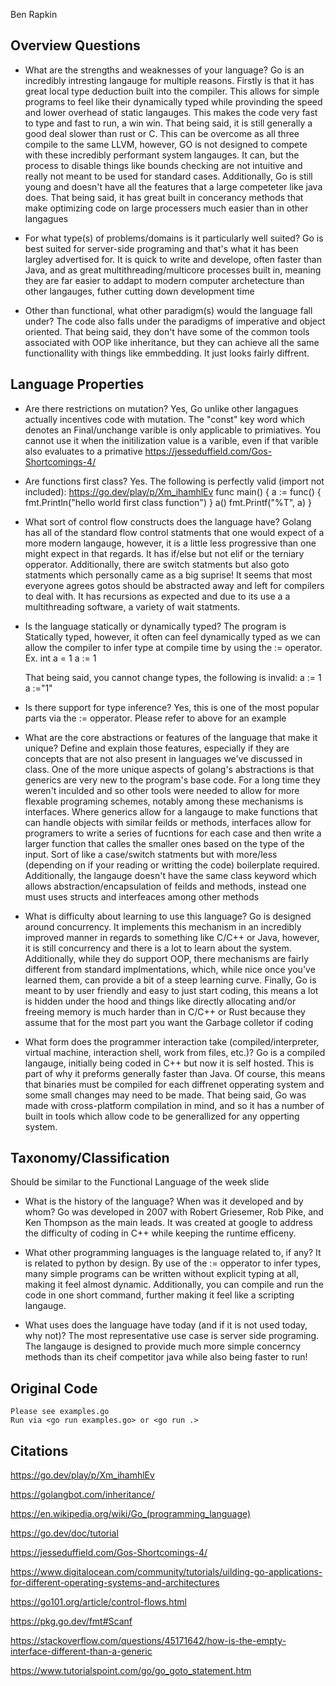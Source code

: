Ben Rapkin
## Overview Questions

- What are the strengths and weaknesses of your language?
    Go is an incredibly intresting langauge for multiple reasons. Firstly is that it has great local type deduction built into the compiler. This allows for simple programs to feel like their dynamically typed
    while provinding the speed and lower overhead of static langauges. This makes the code very fast to type and fast to run, a win win. That being said, it is still generally a good deal slower than rust or C. This can be overcome as all three compile to the same LLVM, however, GO is not designed to compete with these incredibly performant system langauges. It can, but the process to disable things like bounds checking are not intuitive and really not meant to be used for standard cases. Additionally, Go is still young and doesn't have all the features that a large competeter like java does. That being said, it has great built in concerancy methods that make optimizing code on large processers much easier than in other langagues


- For what type(s) of problems/domains is it particularly well suited?
    Go is best suited for server-side programing and that's what it has been largley advertised for. It is quick to write and develope, often faster than Java, and as great multithreading/multicore processes built in, meaning they are far easier to addapt to modern computer archetecture than other langauges, futher cutting down development time

- Other than functional, what other paradigm(s) would the language fall under?
    The code also falls under the paradigms of imperative and object oriented. That being said, they don't have some of the common tools associated with OOP like inheritance, but they can achieve all the same functionallity with things like emmbedding. It just looks fairly diffrent.



## Language Properties

- Are there restrictions on mutation?
    Yes, Go unlike other langagues actually incentives code with mutation.
    The "const" key word which denotes an Final/unchange varible is only applicable to primiatives. You cannot use it when the initilization value is a varible, even if that varible also evaluates to a primative
    https://jesseduffield.com/Gos-Shortcomings-4/

- Are functions first class?
    Yes. The following is perfectly valid (import not included):
    https://go.dev/play/p/Xm_ihamhlEv
    func main() {
	    a := func() {
		    fmt.Println("hello world first class function")
	    }
	    a()
	    fmt.Printf("%T", a)
    }

- What sort of control flow constructs does the language have?
    Golang has all of the standard flow control statments that one would expect of a more modern langauge, however, it is a little less progressive than one might expect in that regards. It has if/else but not elif or the terniary opperator. Additionally, there are switch statments but also goto statments which personally came as a big suprise! It seems that most everyone agrees gotos should be abstracted away and left for compilers to deal with. It has recursions as expected and due to its use a a multithreading software, a variety of wait statments. 

- Is the language statically or dynamically typed?
  The program is Statically typed, however, it often can feel dynamically typed as we can allow the compiler to infer type at compile time by using the := operator. Ex.
    int a = 1
    a := 1

  That being said, you cannot change types, the following is invalid:
    a := 1
    a :="1"

- Is there support for type inference?
    Yes, this is one of the most popular parts via the := opperator. Please refer to above for an example

- What are the core abstractions or features of the language that make it unique? Define and explain those features, especially if they are concepts that are not also present in languages we've discussed in class.
  One of the more unique aspects of golang's abstractions is that generics are very new to the program's base code. For a long time they weren't inculded and so other tools were needed to allow for more flexable programing schemes, notably among these mechanisms is interfaces. Where generics allow for a langauge to make functions that can handle objects with similar feilds or methods, interfaces allow for programers to write a series of fucntions for each case and then write a larger function that calles the smaller ones based on the type of the input. Sort of like a case/switch statments but with more/less (depending on if your reading or writting the code) boilerplate required. Additionally, the langauge doesn't have the same class keyword which allows abstraction/encapsulation of feilds and methods, instead one must uses structs and interfeaces among other methods

- What is difficulty about learning to use this language?
    Go is designed around concurrency. It implements this mechanism in an incredibly improved manner in regards to something like C/C++ or Java, however, it is still concurrency and there is a lot to learn about the system. Additionally, while they do support OOP, there mechanisms are fairly different from standard implmentations, which, while nice once you've learned them, can provide a bit of a steep learning curve. Finally, Go is meant to by user friendly and easy to just start coding, this means a lot is hidden under the hood and things like directly allocating and/or freeing memory is much harder than in C/C++ or Rust because they assume that for the most part you want the Garbage colletor if coding

- What form does the programmer interaction take (compiled/interpreter, virtual machine, interaction shell, work from files, etc.)?
    Go is a compiled langauge, initially being coded in C++ but now it is self hosted. This is part of why it preforms generally faster than Java. Of course, this means that binaries must be compiled for each diffrenet opperating system and some small changes may need to be made. That being said, Go was made with cross-platform compilation in mind, and so it has a number of built in tools which allow code to be generallized for any opperting system.


## Taxonomy/Classification
Should be similar to the Functional Language of the week slide

- What is the history of the language? When was it developed and by whom?
  Go was developed in 2007 with Robert Griesemer, Rob Pike, and Ken Thompson as the main leads. It was created at google to address the difficulty of coding in C++ while keeping the runtime efficeny. 

- What other programming languages is the language related to, if any?
    It is related to python by design. By use of the := opperator to infer types, many simple programs can be written without explicit typing at all, making it feel almost dynamic. Additionally, you can compile and run the code in one short command, further making it feel like a scripting langauge.

- What uses does the language have today (and if it is not used today, why not)?
    The most representative use case is server side programing. The langauge is designed to provide much more simple concerncy methods than its cheif competitor java while also being faster to run!


## Original Code

    Please see examples.go
    Run via <go run examples.go> or <go run .>


## Citations

https://go.dev/play/p/Xm_ihamhlEv

https://golangbot.com/inheritance/

https://en.wikipedia.org/wiki/Go_(programming_language)

https://go.dev/doc/tutorial

https://jesseduffield.com/Gos-Shortcomings-4/

https://www.digitalocean.com/community/tutorials/uilding-go-applications-for-different-operating-systems-and-architectures

https://go101.org/article/control-flows.html

https://pkg.go.dev/fmt#Scanf

https://stackoverflow.com/questions/45171642/how-is-the-empty-interface-different-than-a-generic

https://www.tutorialspoint.com/go/go_goto_statement.htm
